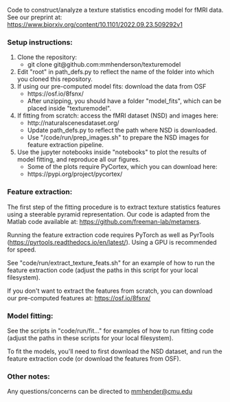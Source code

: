 Code to construct/analyze a texture statistics encoding model for fMRI data.
See our preprint at: https://www.biorxiv.org/content/10.1101/2022.09.23.509292v1

### Setup instructions:
<ol>
  <li>Clone the repository: 
  <ul>
    <li> git clone git@github.com:mmhenderson/texturemodel
  </ul>
  <li>Edit "root" in path_defs.py to reflect the name of the folder into which you cloned this repository.
  <li>If using our pre-computed model fits: download the data from OSF
  <ul>
    <li> https://osf.io/8fsnx/
    <li> After unzipping, you should have a folder "model_fits", which can be placed inside "texturemodel".
  </ul>
  <li>If fitting from scratch: access the fMRI dataset (NSD) and images here:
  <ul>
    <li> http://naturalscenesdataset.org/
    <li> Update path_defs.py to reflect the path where NSD is downloaded.
    <li> Use "/code/run/prep_images.sh" to prepare the NSD images for feature extraction pipeline.
  </ul>
  <li>Use the jupyter notebooks inside "notebooks" to plot the results of model fitting, and reproduce all our figures.
  <ul>
    <li> Some of the plots require PyCortex, which you can download here:
    <li> https://pypi.org/project/pycortex/
  </ul>
  
</ol>

### Feature extraction:
The first step of the fitting procedure is to extract texture statistics features using a steerable pyramid representation. Our code is adapted from the Matlab code available at: https://github.com/freeman-lab/metamers. 

Running the feature extraction code requires PyTorch as well as PyrTools (https://pyrtools.readthedocs.io/en/latest/). Using a GPU is recommended for speed. 

See "code/run/extract_texture_feats.sh" for an example of how to run the feature extraction code (adjust the paths in this script for your local filesystem).

If you don't want to extract the features from scratch, you can download our pre-computed features at: https://osf.io/8fsnx/

### Model fitting:
See the scripts in "code/run/fit..." for examples of how to run fitting code (adjust the paths in these scripts for your local filesystem).

To fit the models, you'll need to first download the NSD dataset, and run the feature extraction code (or download the features from OSF).

### Other notes:

Any questions/concerns can be directed to mmhender@cmu.edu
